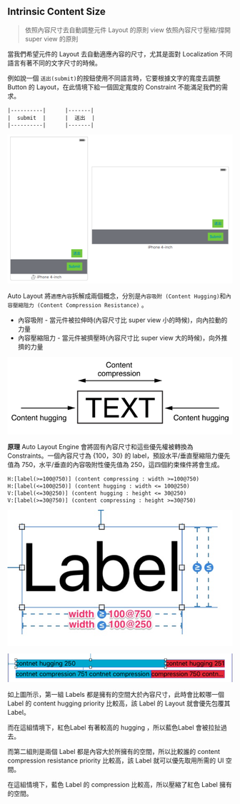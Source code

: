 Intrinsic Content Size
---------------------------
> 依照內容尺寸去自動調整元件 Layout 的原則
> view 依照內容尺寸壓縮/撐開 super view 的原則

當我們希望元件的 Layout 去自動適應內容的尺寸，尤其是面對 Localization 不同語言有著不同的文字尺寸的時候。

例如說一個 `送出(submit)`的按鈕使用不同語言時，它要根據文字的寬度去調整 Button 的 Layout，在此情境下給一個固定寬度的 Constraint 不能滿足我們的需求。


```  objc
|----------|      |-------|
|  submit  |      |  送出  |
|----------|      |-------|
```

![instrinsic_content_size_localization_button.png](./instrinsic_content_size_localization_button.png)


Auto Layout 將`適應內容`拆解成兩個概念，分別是`內容吸附 (Content Hugging)`和`內容壓縮阻力 (Content Compression Resistance)` 。

- 內容吸附 - 當元件被拉伸時(內容尺寸比 super view 小的時候)，向內拉動的力量
- 內容壓縮阻力 - 當元件被擠壓時(內容尺寸比 super view 大的時候)，向外推擠的力量

![intrinsic_content_size_2x.png](./intrinsic_content_size_2x.png)


**原理**
Auto Layout Engine 會將固有內容尺寸和這些優先權被轉換為 Constraints。一個內容尺寸為 {100，30} 的 label，預設水平/垂直壓縮阻力優先值為 750，水平/垂直的內容吸附性優先值為 250，這四個約束條件將會生成。
```  objc
H:[label(>=100@750)] (content compressing : width >=100@750)
H:[label(<=100@250)] (content hugging : width <= 100@250)
V:[label(<=30@250)] (content hugging : height <= 30@250)
V:[label(>=30@750)] (content compressing : height >=30@750)
```

![固有內容轉成Constaints示意圖](./instrinsic_contnet_size_label.jpg)

![固有內容原理示意圖](./content_hugging_and_compression_demo.png)

如上圖所示，第一組 Labels 都是擁有的空間大於內容尺寸，此時會比較哪一個 Label 的 content hugging priority 比較高，該 Label 的 Layout 就會優先包覆其 Label。

而在這組情境下，紅色Label 有著較高的 hugging ，所以藍色Label 會被拉扯過去。




而第二組則是兩個 Label 都是內容大於所擁有的空間，所以比較誰的 content compression resistance priority 比較高，該 Label 就可以優先取用所需的 UI 空間。

在這組情境下，藍色 Label 的 compression 比較高，所以壓縮了紅色 Label 擁有的空間。